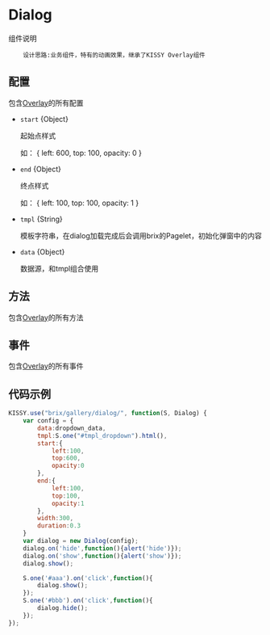 # Dialog

组件说明


        设计思路:业务组件，特有的动画效果，继承了KISSY Overlay组件


## 配置

包含[Overlay](http://docs.kissyui.com/1.2/docs/html/api/component/overlay/overlay.html#config-attributes-detail)的所有配置

* `start` {Object}
	
	起始点样式

	如：
		{
            left: 600,
            top: 100,
            opacity: 0
        }

* `end` {Object}

	终点样式
	
	如：
		{
	        left: 100,
	        top: 100,
	        opacity: 1
	    }

* `tmpl` {String}
	
	模板字符串，在dialog加载完成后会调用brix的Pagelet，初始化弹窗中的内容

* `data` {Object}
	
	数据源，和tmpl组合使用
	


## 方法

包含[Overlay](http://docs.kissyui.com/1.2/docs/html/api/component/overlay/overlay.html#methods-detail)的所有方法


## 事件

包含[Overlay](http://docs.kissyui.com/1.2/docs/html/api/component/overlay/overlay.html#events-detail)的所有事件	

## 代码示例
		
```javascript
KISSY.use("brix/gallery/dialog/", function(S, Dialog) {
    var config = {
        data:dropdown_data,
        tmpl:S.one("#tmpl_dropdown").html(),
        start:{
            left:100,
            top:600,
            opacity:0
        },
        end:{
            left:100,
            top:100,
            opacity:1
        },
        width:300,
        duration:0.3
    }
    var dialog = new Dialog(config);
    dialog.on('hide',function(){alert('hide')});
    dialog.on('show',function(){alert('show')});
    dialog.show();

    S.one('#aaa').on('click',function(){
        dialog.show();
    });
    S.one('#bbb').on('click',function(){
        dialog.hide();
    });
});
```




